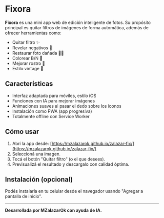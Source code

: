 
# Fixora

**Fixora** es una mini app web de edición inteligente de fotos. Su propósito principal es quitar filtros de imágenes de forma automática, además de ofrecer herramientas como:

- Quitar filtro ✨
- Revelar negativos 📼
- Restaurar foto dañada 🧑‍🎨
- Colorear B/N 🎨
- Mejorar rostro 💅
- Estilo vintage 📸

## Características

- Interfaz adaptada para móviles, estilo iOS
- Funciones con IA para mejorar imágenes
- Animaciones suaves al pasar el dedo sobre los íconos
- Instalación como PWA (app progresiva)
- Totalmente offline con Service Worker

## Cómo usar

1. Abrí la app desde: [https://mzalazarok.github.io/zalazar-fix/](https://mzalazarok.github.io/zalazar-fix/)
2. Seleccioná una imagen.
3. Tocá el botón "Quitar filtro" (o el que desees).
4. Previsualizá el resultado y descargalo con calidad óptima.

## Instalación (opcional)

Podés instalarla en tu celular desde el navegador usando "Agregar a pantalla de inicio".

---

**Desarrollada por MZalazarOk con ayuda de IA.**
